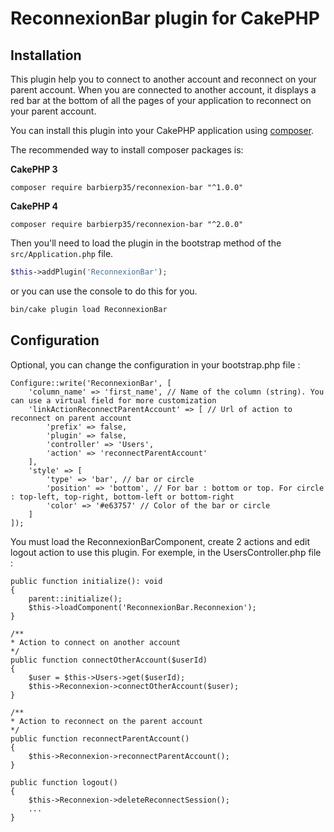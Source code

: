 # ReconnexionBar plugin for CakePHP

## Installation

This plugin help you to connect to another account and reconnect on your parent account.
When you are connected to another account, it displays a red bar at the bottom of all the pages of your application to reconnect on your parent account.

You can install this plugin into your CakePHP application using [composer](https://getcomposer.org).

The recommended way to install composer packages is:

**CakePHP 3**
```
composer require barbierp35/reconnexion-bar "^1.0.0"
```

**CakePHP 4**
```
composer require barbierp35/reconnexion-bar "^2.0.0"
```

Then you'll need to load the plugin in the bootstrap method of the `src/Application.php` file.

```php
$this->addPlugin('ReconnexionBar');
```

or you can use the console to do this for you.

```bash
bin/cake plugin load ReconnexionBar
```

## Configuration

Optional, you can change the configuration in your bootstrap.php file :
```
Configure::write('ReconnexionBar', [
    'column_name' => 'first_name', // Name of the column (string). You can use a virtual field for more customization
    'linkActionReconnectParentAccount' => [ // Url of action to reconnect on parent account
        'prefix' => false,
        'plugin' => false,
        'controller' => 'Users',
        'action' => 'reconnectParentAccount'
    ],
    'style' => [
        'type' => 'bar', // bar or circle
        'position' => 'bottom', // For bar : bottom or top. For circle : top-left, top-right, bottom-left or bottom-right
        'color' => '#e63757' // Color of the bar or circle
    ]
]);
```

You must load the ReconnexionBarComponent, create 2 actions and edit logout action to use this plugin.
For exemple, in the UsersController.php file :
```
public function initialize(): void
{
    parent::initialize();
    $this->loadComponent('ReconnexionBar.Reconnexion');
}

/**
* Action to connect on another account
*/
public function connectOtherAccount($userId)
{
    $user = $this->Users->get($userId);
    $this->Reconnexion->connectOtherAccount($user);
}

/**
* Action to reconnect on the parent account
*/
public function reconnectParentAccount()
{
    $this->Reconnexion->reconnectParentAccount();
}

public function logout()
{
    $this->Reconnexion->deleteReconnectSession();
    ...
}
```